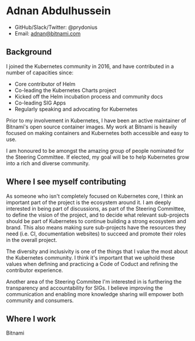 # Adnan Abdulhussein

- GitHub/Slack/Twitter: @prydonius 
- Email: adnan@bitnami.com

## Background

I joined the Kubernetes community in 2016, and have contributed in a number of
capacities since:

- Core contributor of Helm
- Co-leading the Kubernetes Charts project
- Kicked off the Helm incubation process and community docs
- Co-leading SIG Apps
- Regularly speaking and advocating for Kubernetes

Prior to my involvement in Kubernetes, I have been an active maintainer of
Bitnami's open source container images. My work at Bitnami is heavily focused on
making containers and Kubernetes both accessible and easy to use.

I am honoured to be amongst the amazing group of people nominated for the
Steering Committee. If elected, my goal will be to help Kubernetes grow into a
rich and diverse community.

## Where I see myself contributing

As someone who isn't completely focused on Kubernetes core, I think an important
part of the project is the ecosystem around it. I am deeply interested in being
part of discussions, as part of the Steering Committee, to define the vision of
the project, and to decide what relevant sub-projects should be part of
Kubernetes to continue building a strong ecosystem and brand. This also means
making sure sub-projects have the resources they need (i.e. CI, documentation
websites) to succeed and promote their roles in the overall project.

The diversity and inclusivity is one of the things that I value the most about
the Kubernetes community. I think it's important that we uphold these values
when defining and practicing a Code of Coduct and refining the contributor
experience.

Another area of the Steering Commitee I'm interested in is furthering the
transparency and accountability for SIGs. I believe improving the communication
and enabling more knowledge sharing will empower both community and consumers.

## Where I work

Bitnami
